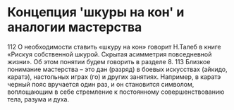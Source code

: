 # Концепция 'шкуры на кон' и аналогии мастерства

112 О необходимости ставить «шкуру на кон» говорит Н.Талеб в книге «Рискуя собственной шкурой. Скрытая асимметрия повседневной жизни». Об этом понятии будем говорить в разделе 8.
113 Близкое понимание мастерства – это дан (разряд) в боевых искусствах (айкидо, каратэ), настольных играх (го) и других занятиях. Например, в каратэ черный пояс вручается один раз, и он становится символом, воплощающим в себе стремление к постоянному совершенствованию тела, разума и духа.
